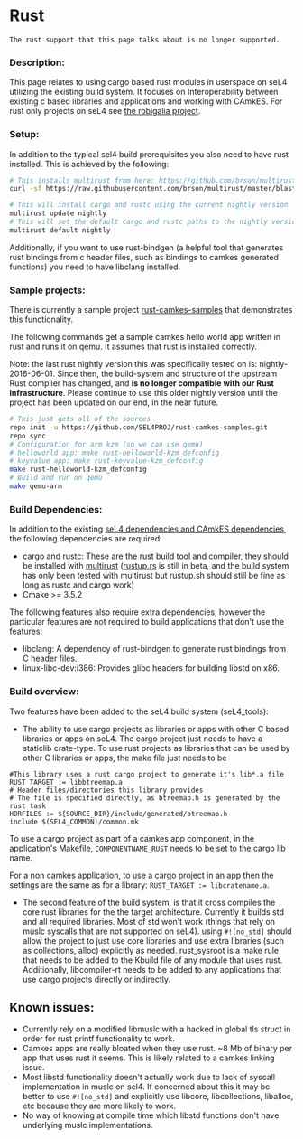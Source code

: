 # Rust
```
The rust support that this page talks about is no longer supported.
```
### Description:
 This page relates to using cargo based rust modules
in userspace on seL4 utilizing the existing build system. It focuses on
Interoperability between existing c based libraries and applications and
working with CAmkES. For rust only projects on seL4 see
[the robigalia project](https://robigalia.org/).

### Setup:
 In addition to the typical sel4 build prerequisites you
also need to have rust installed. This is achieved by the following:

```bash
# This installs multirust from here: https://github.com/brson/multirust
curl -sf https://raw.githubusercontent.com/brson/multirust/master/blastoff.sh | sh

# This will install cargo and rustc using the current nightly version
multirust update nightly
# This will set the default cargo and rustc paths to the nightly version
multirust default nightly
```

Additionally, if you want to use rust-bindgen (a helpful tool that
generates rust bindings from c header files, such as bindings to camkes
generated functions) you need to have libclang installed.

### Sample projects:


There is currently a sample project
[rust-camkes-samples](https://github.com/SEL4PROJ/rust-camkes-samples)
that demonstrates this functionality.

The following commands get a sample camkes hello world app written in
rust and runs it on qemu. It assumes that rust is installed correctly.

Note: the last rust nightly version this was specifically tested on is:
nightly-2016-06-01. Since then, the build-system and structure of the
upstream Rust compiler has changed, and **is no longer compatible with
our Rust infrastructure**. Please continue to use this older nightly
version until the project has been updated on our end, in the near
future.
```bash
# This just gets all of the sources
repo init -u https://github.com/SEL4PROJ/rust-camkes-samples.git 
repo sync  
# Configuration for arm kzm (so we can use qemu)
# helloworld app: make rust-helloworld-kzm_defconfig
# keyvalue app: make rust-keyvalue-kzm_defconfig
make rust-helloworld-kzm_defconfig
# Build and run on qemu
make qemu-arm
```

### Build Dependencies:
 In addition to the existing
[seL4 dependencies and CAmkES dependencies](/HostDependencies), the following dependencies are required:

- cargo and rustc: These are the rust build tool and compiler, they
      should be installed with
      [multirust](https://github.com/brson/multirust)
      ([rustup.rs](https://www.rustup.rs/) is still in beta,
      and the build system has only been tested with multirust but
      rustup.sh should still be fine as long as rustc and cargo work)
- Cmake >= 3.5.2

The following features also require extra dependencies, however the
particular features are not required to build applications that don't
use the features:

- libclang: A dependency of rust-bindgen to generate rust bindings
      from C header files.
- linux-libc-dev:i386: Provides glibc headers for building libstd
      on x86.

### Build overview:
 Two features have been added to the seL4 build
system (seL4_tools):

- The ability to use cargo projects as libraries or apps with other
      C based libraries or apps on seL4. The cargo project just needs to
      have a staticlib crate-type. To use rust projects as libraries
      that can be used by other C libraries or apps, the make file just
      needs to be

```make
#This library uses a rust cargo project to generate it's lib*.a file
RUST_TARGET := libbtreemap.a
# Header files/directories this library provides
# The file is specified directly, as btreemap.h is generated by the rust task
HDRFILES := ${SOURCE_DIR}/include/generated/btreemap.h
include $(SEL4_COMMON)/common.mk
```

To use a cargo project as part of a camkes app component, in the
application's Makefile, `COMPONENTNAME_RUST` needs to be set to the cargo
lib name.

For a non camkes application, to use a cargo project in an app then the
settings are the same as for a library: `RUST_TARGET := libcratename.a`.

- The second feature of the build system, is that it cross compiles
      the core rust libraries for the the target architecture. Currently
      it builds std and all required libraries. Most of std won't work
      (things that rely on muslc syscalls that are not supported
      on seL4). using `#![no_std]` should allow the project to just
      use core libraries and use extra libraries (such as
      collections, alloc) explicitly as needed. rust_sysroot is a make
      rule that needs to be added to the Kbuild file of any module that
      uses rust. Additionally, libcompiler-rt needs to be added to any
      applications that use cargo projects directly or indirectly.

## Known issues:


- Currently rely on a modified libmuslc with a hacked in global
        tls struct in order for rust printf functionality to work.
- Camkes apps are really bloated when they use rust. \~8 Mb of
        binary per app that uses rust it seems. This is likely related
        to a camkes linking issue.
- Most libstd functionality doesn't actually work due to lack of
        syscall implementation in muslc on sel4. If concerned about this
        it may be better to use `#![no_std]` and explicitly use
        libcore, libcollections, liballoc, etc because they are more
        likely to work.
- No way of knowing at compile time which libstd functions don't
        have underlying muslc implementations.


